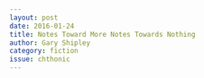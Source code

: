 ```yaml
---
layout: post 
date: 2016-01-24
title: Notes Toward More Notes Towards Nothing
author: Gary Shipley
category: fiction
issue: chthonic
---
```

